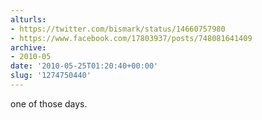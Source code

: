 ```yaml
---
alturls:
- https://twitter.com/bismark/status/14660757980
- https://www.facebook.com/17803937/posts/748081641409
archive:
- 2010-05
date: '2010-05-25T01:20:40+00:00'
slug: '1274750440'
---
```


one of those days.

